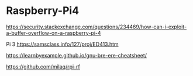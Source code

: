 # Raspberry-Pi4

https://security.stackexchange.com/questions/234469/how-can-i-exploit-a-buffer-overflow-on-a-raspberry-pi-4


Pi 3
https://samsclass.info/127/proj/ED413.htm


https://learnbyexample.github.io/gnu-bre-ere-cheatsheet/

https://github.com/milaq/rpi-rf